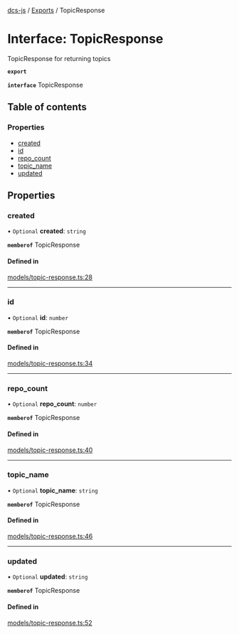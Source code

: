[dcs-js](../README.md) / [Exports](../modules.md) / TopicResponse

# Interface: TopicResponse

TopicResponse for returning topics

**`export`**

**`interface`** TopicResponse

## Table of contents

### Properties

- [created](TopicResponse.md#created)
- [id](TopicResponse.md#id)
- [repo\_count](TopicResponse.md#repo_count)
- [topic\_name](TopicResponse.md#topic_name)
- [updated](TopicResponse.md#updated)

## Properties

### <a id="created" name="created"></a> created

• `Optional` **created**: `string`

**`memberof`** TopicResponse

#### Defined in

[models/topic-response.ts:28](https://github.com/unfoldingWord/dcs-js/blob/09d5a5e/models/topic-response.ts#L28)

___

### <a id="id" name="id"></a> id

• `Optional` **id**: `number`

**`memberof`** TopicResponse

#### Defined in

[models/topic-response.ts:34](https://github.com/unfoldingWord/dcs-js/blob/09d5a5e/models/topic-response.ts#L34)

___

### <a id="repo_count" name="repo_count"></a> repo\_count

• `Optional` **repo\_count**: `number`

**`memberof`** TopicResponse

#### Defined in

[models/topic-response.ts:40](https://github.com/unfoldingWord/dcs-js/blob/09d5a5e/models/topic-response.ts#L40)

___

### <a id="topic_name" name="topic_name"></a> topic\_name

• `Optional` **topic\_name**: `string`

**`memberof`** TopicResponse

#### Defined in

[models/topic-response.ts:46](https://github.com/unfoldingWord/dcs-js/blob/09d5a5e/models/topic-response.ts#L46)

___

### <a id="updated" name="updated"></a> updated

• `Optional` **updated**: `string`

**`memberof`** TopicResponse

#### Defined in

[models/topic-response.ts:52](https://github.com/unfoldingWord/dcs-js/blob/09d5a5e/models/topic-response.ts#L52)
